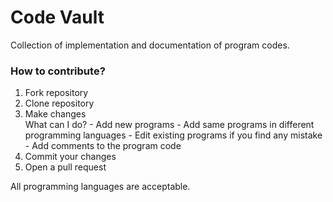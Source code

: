 # Code Vault
Collection of implementation and documentation of program codes.

### How to contribute?
1. Fork repository
2. Clone repository
3. Make changes<br>
        What can I do?
              - Add new programs
              - Add same programs in different programming languages
              - Edit existing programs if you find any mistake
              - Add comments to the program code<br>
4. Commit your changes
5. Open a pull request

All programming languages are acceptable.
